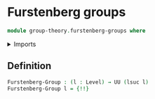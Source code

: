 # Furstenberg groups

```agda
module group-theory.furstenberg-groups where
```

<details><summary>Imports</summary>

```agda
open import foundation.cartesian-product-types
open import foundation.dependent-pair-types
open import foundation.identity-types
open import foundation.propositional-truncations
open import foundation.sets
open import foundation.universe-levels
```

</details>

## Definition

```agda
Furstenberg-Group : (l : Level) → UU (lsuc l)
Furstenberg-Group l = {!!}
```
